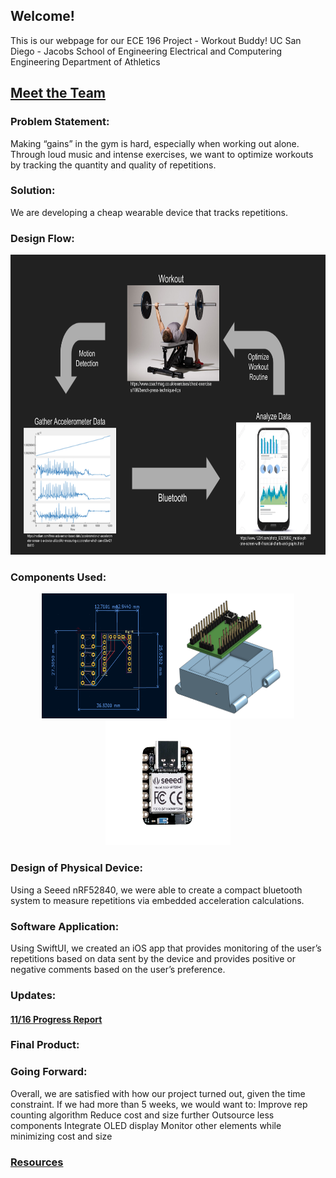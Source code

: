 ## Welcome!

This is our webpage for our ECE 196 Project - Workout Buddy!
UC San Diego - Jacobs School of Engineering
Electrical and Computering Engineering
Department of Athletics

## [Meet the Team](website/AboutTeam.md)

### Problem Statement: 
Making “gains” in the gym is hard, especially when working out alone. Through loud music and intense exercises, we want to optimize workouts by tracking the quantity and quality of repetitions.

### Solution:
We are developing a cheap wearable device that tracks repetitions.

### Design Flow:

<p align="center">
<img src="website/site_resources/FlowChart.png" width="600" height="480"/>
</p>

### Components Used:

<p align="center">
<img src="website/site_resources/PCB_Design.png" width="200" height="200"/>
<img src= "website/site_resources/CAD.png" width="200" height="200"/>
<img src= "website/site_resources/SEEED.jpg" width="200" height="200"/>
</p>

### Design of Physical Device: 
Using a Seeed nRF52840, we were able to create a compact bluetooth system to measure repetitions via embedded acceleration calculations.

### Software Application: 
Using SwiftUI, we created an iOS app that provides monitoring of the user’s repetitions based on data sent by the device and provides positive or negative comments based on the user’s preference. 

### Updates:
#### [11/16 Progress Report](website/11_16_Progress_Report.md)

### Final Product:

### Going Forward:
Overall, we are satisfied with how our project turned out, given the time constraint. If we had more than 5 weeks, we would want to:
  Improve rep counting algorithm
  Reduce cost and size further
  Outsource less components
  Integrate OLED display
  Monitor other elements while minimizing cost and size

### [Resources](website/resources.md)

